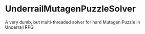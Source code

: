 # UnderrailMutagenPuzzleSolver
A very dumb, but multi-threaded solver for hard Mutagen Puzzle in Underrail RPG
